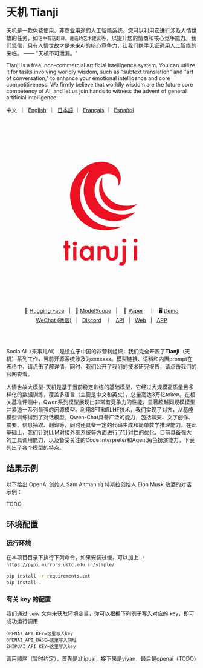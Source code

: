 # 天机 Tianji

天机是一款免费使用、非商业用途的人工智能系统。您可以利用它进行涉及人情世故的任务，如`话中有话翻译、说话的艺术建议`等，以提升您的情商和核心竞争能力。我们坚信，只有人情世故才是未来AI的核心竞争力，让我们携手见证通用人工智能的来临。 —— "天机不可泄漏。"

Tianji is a free, non-commercial artificial intelligence system. You can utilize it for tasks involving worldly wisdom, such as "subtext translation" and "art of conversation," to enhance your emotional intelligence and core competitiveness. We firmly believe that worldly wisdom are the future core competency of AI, and let us join hands to witness the advent of general artificial intelligence.

<p align="left">
    中文</a>&nbsp ｜ &nbsp<a href="README.md">English</a>&nbsp ｜ &nbsp<a href="README_JA.md">日本語</a> ｜ &nbsp<a href="README_FR.md">Français</a> ｜ &nbsp<a href="README_ES.md">Español</a>
</p>
<br><br>

<p align="center">
    <img src="./assets/tianjilogo.jpg" width="400"/>
<p>
<br>

<p align="center">
        🤗 <a href="https://huggingface.co/Qwen">Hugging Face</a>&nbsp&nbsp | &nbsp&nbsp🤖 <a href="https://modelscope.cn/organization/qwen">ModelScope</a>&nbsp&nbsp | &nbsp&nbsp 📑 <a href="https://arxiv.org/abs/2309.16609">Paper</a> &nbsp&nbsp ｜ &nbsp&nbsp🖥️ <a href="https://modelscope.cn/studios/qwen/Qwen-72B-Chat-Demo/summary">Demo</a>
<br>
<a href="assets/wechat.png">WeChat (微信)</a>&nbsp&nbsp | &nbsp&nbsp<a href="https://discord.gg/z3GAxXZ9Ce">Discord</a>&nbsp&nbsp ｜  &nbsp&nbsp<a href="https://dashscope.aliyun.com">API</a>&nbsp&nbsp | &nbsp&nbsp<a href="https://qianwen.aliyun.com">Web</a>&nbsp&nbsp | &nbsp&nbsp<a href="https://apps.apple.com/cn/app/%E9%80%9A%E4%B9%89%E5%8D%83%E9%97%AE/id6466733523">APP</a>
</p>
<br><br>

SocialAI（来事儿AI） 是设立于中国的非营利组织，我们完全开源了**Tianji**（天机）系列工作，当前开源系统涉及为xxxxxxx。模型链接、语料和内置prompt在表格中，请点击了解详情。同时，我们公开了我们的技术研究报告，请点击我们的官网查看。

人情世故大模型-天机是基于当前稳定训练的基础模型，它经过大规模高质量且多样化的数据训练，覆盖多语言（主要是中文和英文），总量高达3万亿token。在相关基准评测中，Qwen系列模型展现出非常有竞争力的性能，显著超越同规模模型并紧追一系列最强的闭源模型。利用SFT和RLHF技术，我们实现了对齐，从基座模型训练得到了对话模型。Qwen-Chat具备广泛的能力，包括聊天、文字创作、摘要、信息抽取、翻译等，同时还具备一定的代码生成和简单数学推理能力。在此基础上，我们针对LLM对接外部系统等方面进行了针对性的优化，目前具备强大的工具调用能力，以及备受关注的Code Interpreter和Agent角色扮演能力。下表列出了各个模型的特点。

## 结果示例

以下给出 OpenAI 创始人 Sam Altman 向 特斯拉创始人 Elon Musk 敬酒的对话示例：

TODO

## 环境配置

### 运行环境

在本项目目录下执行下列命令，如果安装过慢，可以加上 `-i https://pypi.mirrors.ustc.edu.cn/simple/`

```bash
pip install -r requirements.txt
pip install .
```

### 有关 key 的配置

我们通过 `.env` 文件来获取环境变量，你可以根据下列例子写入对应的 key，即可成功运行调用

```
OPENAI_API_KEY=这里写入key
OPENAI_API_BASE=这里写入网址
ZHIPUAI_API_KEY=这里写入key
```

调用顺序（暂时约定），首先是zhipuai，接下来是yiyan，最后是openai（TODO）